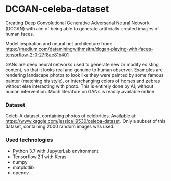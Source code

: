 # DCGAN-celeba-dataset

Creating Deep Convolutional Generative Adversarial Neural Network (DCGAN) with aim of being able to generate artificially created images of human faces.

Model inspiration and neural net architecture from: https://medium.com/dataminingwithmsitm/dcgan-playing-with-faces-tensorflow-2-0-27f8ae81b401

GANs are deep neural networks used to generate new or modify existing content, so that it looks real and genuine to human observer. Examples are rendering landscape photos to look like they were painted by some famous painter (matching his style), or interchanging colors of horses and zebras without else interacting with photo. This is entirely done by AI, without human intervention. Much literature on GANs is readily available online.

### Dataset

Celeb-A dataset, containing photos of celebrities. Available at: https://www.kaggle.com/jessicali9530/celeba-dataset. Only a subset of this dataset, containing 2000 random images was used.

### Used technologies

- Python 3.7 with JupyterLab environment
- Tensorflow 2.1 with Keras
- numpy
- matplotlib
- opencv
